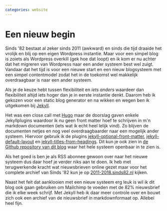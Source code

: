 ```yaml
---
categories: website
---
```


# Een nieuw begin

Sinds '82 bestaat al zeker sinds 2011 (awkward) en sinds die tijd draaide het vrolijk en blij op een eigen Wordpress instantie. Maar voor een simpel blog is zoiets als Wordpress overkill (gek hoe dat loopt) en ik kom er nu achter dat het migreren van Wordpress naar een ander systeem best wel zuigt. Vandaar dat het tijd is voor een nieuwe start en een nieuw blogsysteem met een simpel contentmodel zodat het in de toekomst wel makkelijk overdraagbaar is naar een ander systeem.

Als je de keuze hebt tussen flexibiliteit en _iets anders_ waardeer dan flexibiliteit altijd iets hoger dan je in eerste instantie denkt. Daarom heb ik gekozen voor een static blog generator en na wikken en wegen ben ik uitgekomen bij [Jekyll](https://jekyllrb.com).

Het was een close call met [Hugo](https://gohugo.io) maar de doorslag gaven enkele Jekyllplugins waardoor ik nu geen front matter hoef te schrijven in m'n markdown documenten (iets wat ik echt heel lelijk vind). Zo blijven de documenten netjes en nog veel overdraagbaarder naar een mogelijk ander systeem. Hiervoor gebruik ik de plugins [jekyll-optional-front-matter](https://github.com/benbalter/jekyll-optional-front-matter), [jekyll-default-layout](https://github.com/benbalter/jekyll-default-layout) en [jekyll-titles-from-headings](https://github.com/benbalter/jekyll-titles-from-headings). Dit kun je ook zien in [de Github repository van dit blog](https://github.com/reinier/sinds82-jekyll) waar het hele systeem openbaar in te zien is.

Als het goed is ben je als RSS abonnee gewoon over naar het nieuwe systeem dus daar hoef je verder niks aan te doen. Ik heb met terugwerkende kracht wat nieuwsbrieven online gezet maar voor het complete archief van Sinds '82 kun je op [2011-2018.sinds82.nl](https://2011-2018.sinds82.nl) kijken.

Naast het feit dat aanklooien met een nieuw systeem erg leuk is wil ik dit blog ook gaan gebruiken om Mailchimp te voeden met de 82% nieuwsbrief die ik elke week schrijf. Met Jekyll heb ik daar meer controle over en bouwt zich ook een archief van de nieuwsbrief in markdownformaat op. Allebei heel fijn.
